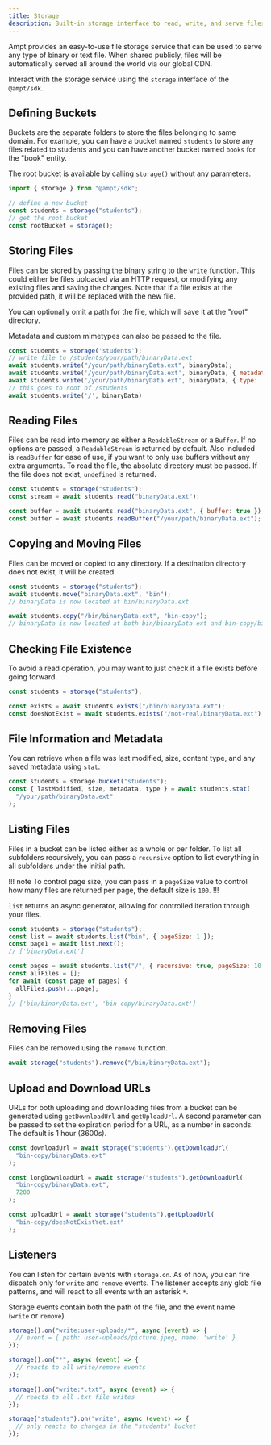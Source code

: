 ```yaml
---
title: Storage
description: Built-in storage interface to read, write, and serve files programmatically.
---
```


Ampt provides an easy-to-use file storage service that can be used to serve any type of binary or text file. When shared publicly, files will be automatically served all around the world via our global CDN.

Interact with the storage service using the `storage` interface of the `@ampt/sdk`.

## Defining Buckets

Buckets are the separate folders to store the files belonging to same domain. For example, you can have a bucket named `students` to store any files related to students and you can have another bucket named `books` for the "book" entity.

The root bucket is available by calling `storage()` without any parameters.

```javascript
import { storage } from "@ampt/sdk";

// define a new bucket
const students = storage("students");
// get the root bucket
const rootBucket = storage();
```

## Storing Files

Files can be stored by passing the binary string to the `write` function. This could either be files uploaded via an HTTP request, or modifying any existing files and saving the changes. Note that if a file exists at the provided path, it will be replaced with the new file.

You can optionally omit a path for the file, which will save it at the "root" directory.

Metadata and custom mimetypes can also be passed to the file.

```javascript
const students = storage('students');
// write file to /students/your/path/binaryData.ext
await students.write("/your/path/binaryData.ext", binaryData);
await students.write('/your/path/binaryData.ext', binaryData, { metadata: { isThisAFile: true } })
await students.write('/your/path/binaryData.ext', binaryData, { type: ‘application/octet-stream’ })
// this goes to root of /students
await students.write('/', binaryData)
```

## Reading Files

Files can be read into memory as either a `ReadableStream` or a `Buffer`. If no options are passed, a `ReadableStream` is returned by default. Also included is `readBuffer` for ease of use, if you want to only use buffers without any extra arguments. To read the file, the absolute directory must be passed. If the file does not exist, `undefined` is returned.

```javascript
const students = storage("students");
const stream = await students.read("binaryData.ext");

const buffer = await students.read("binaryData.ext", { buffer: true });
const buffer = await students.readBuffer("/your/path/binaryData.ext");
```

## Copying and Moving Files

Files can be moved or copied to any directory. If a destination directory does not exist, it will be created.

```javascript
const students = storage("students");
await students.move("binaryData.ext", "bin");
// binaryData is now located at bin/binaryData.ext

await students.copy("/bin/binaryData.ext", "bin-copy");
// binaryData is now located at both bin/binaryData.ext and bin-copy/binaryData.ext
```

## Checking File Existence

To avoid a read operation, you may want to just check if a file exists before going forward.

```javascript
const students = storage("students");

const exists = await students.exists("/bin/binaryData.ext");
const doesNotExist = await students.exists("/not-real/binaryData.ext");
```

## File Information and Metadata

You can retrieve when a file was last modified, size, content type, and any saved metadata using `stat`.

```javascript
const students = storage.bucket("students");
const { lastModified, size, metadata, type } = await students.stat(
  "/your/path/binaryData.ext"
);
```

## Listing Files

Files in a bucket can be listed either as a whole or per folder. To list all subfolders recursively, you can pass a `recursive` option to list everything in all subfolders under the initial path.

!!! note
To control page size, you can pass in a `pageSize` value to control how many files are returned per page, the default size is `100`.
!!!

`list` returns an async generator, allowing for controlled iteration through your files.

```javascript
const students = storage("students");
const list = await students.list("bin", { pageSize: 1 });
const page1 = await list.next();
// ['binaryData.ext']

const pages = await students.list("/", { recursive: true, pageSize: 10 });
const allFiles = [];
for await (const page of pages) {
  allFiles.push(...page);
}
// ['bin/binaryData.ext', 'bin-copy/binaryData.ext']
```

## Removing Files

Files can be removed using the `remove` function.

```javascript
await storage("students").remove("/bin/binaryData.ext");
```

## Upload and Download URLs

URLs for both uploading and downloading files from a bucket can be generated using `getDownloadUrl` and `getUploadUrl`. A second parameter can be passed to set the expiration period for a URL, as a number in seconds. The default is 1 hour (3600s).

```javascript
const downloadUrl = await storage("students").getDownloadUrl(
  "bin-copy/binaryData.ext"
);

const longDownloadUrl = await storage("students").getDownloadUrl(
  "bin-copy/binaryData.ext",
  7200
);

const uploadUrl = await storage("students").getUploadUrl(
  "bin-copy/doesNotExistYet.ext"
);
```

## Listeners

You can listen for certain events with `storage.on`. As of now, you can fire dispatch only for `write` and `remove` events. The listener accepts any glob file patterns, and will react to all events with an asterisk `*`.

Storage events contain both the path of the file, and the event name (`write` or `remove`).

```javascript
storage().on("write:user-uploads/*", async (event) => {
  // event = { path: user-uploads/picture.jpeg, name: 'write' }
});

storage().on("*", async (event) => {
  // reacts to all write/remove events
});

storage().on("write:*.txt", async (event) => {
  // reacts to all .txt file writes
});

storage("students").on("write", async (event) => {
  // only reacts to changes in the "students" bucket
});
```
